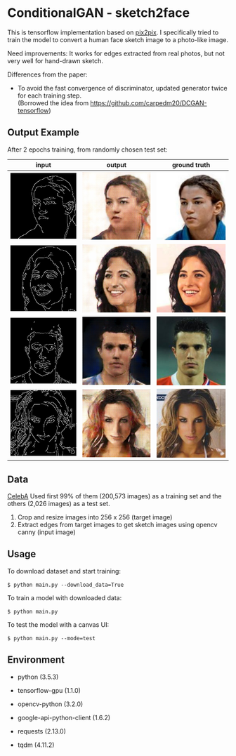 # ConditionalGAN - sketch2face
This is tensorflow implementation based on [pix2pix](https://phillipi.github.io/pix2pix/). I specifically tried to train the model to convert a human face sketch image to a photo-like image.

Need improvements:
It works for edges extracted from real photos, but not very well for hand-drawn sketch.

Differences from the paper:
- To avoid the fast convergence of discriminator, updated generator twice for each training step. <br/>(Borrowed the idea from https://github.com/carpedm20/DCGAN-tensorflow)

## Output Example
After 2 epochs training, from randomly chosen test set:

| input | output | ground truth |
| :---: | :---: | :---: |
| <img src="examples/input_1.jpg" width="256px"/> | <img src="examples/output_1.jpg" width="256px"/> | <img src="examples/truth_1.jpg" width="256px"/> |
| <img src="examples/input_2.jpg" width="256px"/> | <img src="examples/output_2.jpg" width="256px"/> | <img src="examples/truth_2.jpg" width="256px"/> |
| <img src="examples/input_3.jpg" width="256px"/> | <img src="examples/output_3.jpg" width="256px"/> | <img src="examples/truth_3.jpg" width="256px"/> |
| <img src="examples/input_4.jpg" width="256px"/> | <img src="examples/output_4.jpg" width="256px"/> | <img src="examples/truth_4.jpg" width="256px"/> |


## Data
[CelebA](http://mmlab.ie.cuhk.edu.hk/projects/CelebA.html)
Used first 99% of them (200,573 images) as a training set and the others (2,026 images) as a test set.

1. Crop and resize images into 256 x 256 (target image)
2. Extract edges from target images to get sketch images using opencv canny (input image)

## Usage
To download dataset and start training:
    
    $ python main.py --download_data=True
    
To train a model with downloaded data:

    $ python main.py
    
To test the model with a canvas UI:

    $ python main.py --mode=test

## Environment
- python (3.5.3)
- tensorflow-gpu (1.1.0)
- opencv-python (3.2.0)

- google-api-python-client (1.6.2)
- requests (2.13.0)
- tqdm (4.11.2)
